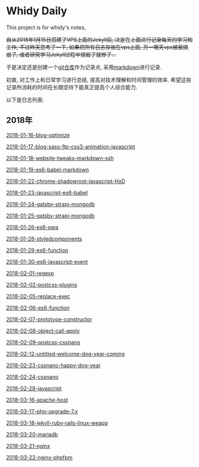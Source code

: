 # Whidy Daily

This project is for whidy's notes,

~~自从2018年1月15日搭建了VPS上面的Jekyll后, 决定在上面进行记录每天的学习和工作, 不过昨天思考了一下, 如果把所有日志存放在vps上面, 万一哪天vps被我搞崩了, 或者研究学习Jekyll过程中搞毁了就惨了...~~

于是决定还是创建一个[git仓库](https://github.com/whidy/daily)作为记录点, 采用[markdown](http://wowubuntu.com/markdown/)进行记录.

初衷, 对工作上和日常学习进行总结, 提高对技术理解和时间管理的效率. 希望这些记录所消耗的时间在长期坚持下能真正提高个人综合能力.

以下是日志列表:

## 2018年

[2018-01-16-blog-optimize](https://github.com/whidy/daily/blob/master/posts/2018-01-16-blog-optimize.md)

[2018-01-17-blog-sass-ftp-css3-animation-javascript](https://github.com/whidy/daily/blob/master/posts/2018-01-17-ftp-css-js.md)

[2018-01-18-website-tweaks-markdown-ssh](https://github.com/whidy/daily/blob/master/posts/2018-01-18-website-tweaks-markdown-ssh.md)

[2018-01-19-es6-babel-markdown](https://github.com/whidy/daily/blob/master/posts/2018-01-19-es6-babel-markdown.md)

[2018-01-22-chrome-shadowroot-javascript-HxD](https://github.com/whidy/daily/blob/master/posts/2018-01-22-chrome-history-postcss.md)

[2018-01-23-javascript-es6-babel](https://github.com/whidy/daily/blob/master/posts/2018-01-23-javascript-es6-babel.md)

[2018-01-24-gatsby-strapi-mongodb](https://github.com/whidy/daily/blob/master/posts/2018-01-24-gatsby-strapi-mongodb.md)

[2018-01-25-gatsby-strapi-mongodb](https://github.com/whidy/daily/blob/master/posts/2018-01-25-gatsby-strapi-mongodb.md)

[2018-01-26-es6-pwa](https://github.com/whidy/daily/blob/master/posts/2018-01-26-es6-pwa.md)

[2018-01-28-styledcomponents](https://github.com/whidy/daily/blob/master/posts/2018-01-28-styledcomponents.md)

[2018-01-29-es6-function](https://github.com/whidy/daily/blob/master/posts/2018-01-29-es6-function.md)

[2018-01-30-es6-javascript-event](https://github.com/whidy/daily/blob/master/posts/2018-01-30-es6-javascript-event.md)

[2018-02-01-regexp](https://github.com/whidy/daily/blob/master/posts/2018-02-01-regexp.md)

[2018-02-02-postcss-plugins](https://github.com/whidy/daily/blob/master/posts/2018-02-02-postcss.md)

[2018-02-05-replace-exec](https://github.com/whidy/daily/blob/master/posts/2018-02-05-replace-exec.md)

[2018-02-06-es6-function](https://github.com/whidy/daily/blob/master/posts/2018-02-06-es6-function.md)

[2018-02-07-prototype-constructor](https://github.com/whidy/daily/blob/master/posts/2018-02-07-prototype-constructor.md)

[2018-02-08-object-call-apply](https://github.com/whidy/daily/blob/master/posts/2018-02-08-object-call-apply.md)

[2018-02-09-postcss-cssnano](https://github.com/whidy/daily/blob/master/posts/2018-02-09-postcss-cssnano.md)

[2018-02-12-untitled-welcome-dog-year-coming](https://github.com/whidy/daily/blob/master/posts/2018-02-12-untitled.md)

[2018-02-23-cssnano-happy-dog-year](https://github.com/whidy/daily/blob/master/posts/2018-02-23-cssnano.md)

[2018-02-24-cssnano](https://github.com/whidy/daily/blob/master/posts/2018-02-24-cssnano.md)

[2018-02-28-javascript](https://github.com/whidy/daily/blob/master/posts/2018-02-28-javascript.md)

[2018-03-16-apache-host](https://github.com/whidy/daily/blob/master/posts/2018-03-16-apache-host.md)

[2018-03-17-php-upgrade-7.x](https://github.com/whidy/daily/blob/master/posts/2018-03-17-php-upgrade-7.x.md)

[2018-03-18-jekyll-ruby-rails-linux-weapp](https://github.com/whidy/daily/blob/master/posts/2018-03-18-jekyll-ruby-rails-linux-weapp.md)

[2018-03-20-mariadb](https://github.com/whidy/daily/blob/master/posts/2018-03-20-mariadb.md)

[2018-03-21-nginx](https://github.com/whidy/daily/blob/master/posts/2018-03-21-nginx.md)

[2018-03-22-nginx-phpfpm](https://github.com/whidy/daily/blob/master/posts/2018-03-22-nginx-phpfpm.md)

